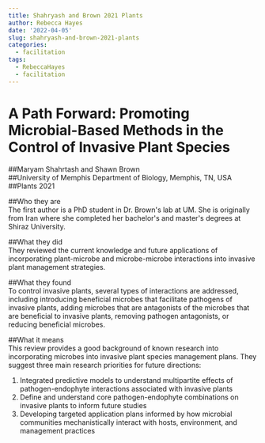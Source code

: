 ```yaml
---
title: Shahryash and Brown 2021 Plants
author: Rebecca Hayes
date: '2022-04-05'
slug: shahryash-and-brown-2021-plants
categories:
  - facilitation
tags:
  - RebeccaHayes
  - facilitation
---
```


# A Path Forward: Promoting Microbial-Based Methods in the Control of Invasive Plant Species  
##Maryam Shahrtash and Shawn Brown  
##University of Memphis Department of Biology, Memphis, TN, USA  
##Plants 2021

##Who they are  
The first author is a PhD student in Dr. Brown's lab at UM. She is originally from Iran where she completed her bachelor's and master's degrees at Shiraz University.

##What they did  
They reviewed the current knowledge and future applications of incorporating plant-microbe and microbe-microbe interactions into invasive plant management strategies.

##What they found  
To control invasive plants, several types of interactions are addressed, including introducing beneficial microbes that facilitate pathogens of invasive plants, adding microbes that are antagonists of the microbes that are beneficial to invasive plants, removing pathogen antagonists, or reducing beneficial microbes. 

##What it means  
This review provides a good background of known research into incorporating microbes into invasive plant species management plans. They suggest three main research priorities for future directions:  
1. Integrated predictive models to understand multipartite effects of pathogen-endophyte interactions associated with invasive plants  
2. Define and understand core pathogen-endophyte combinations on invasive plants to inform future studies  
3. Developing targeted application plans informed by how microbial communities mechanistically interact with hosts, environment, and management practices